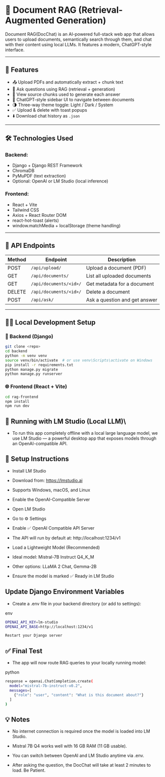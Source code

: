 # 📄 Document RAG (Retrieval-Augmented Generation)

Document RAG(DocChat) is an AI-powered full-stack web app that allows users to upload documents, semantically search through them, and chat with their content using local LLMs. It features a modern, ChatGPT-style interface.

---

## 🚀 Features

- 📤 Upload PDFs and automatically extract + chunk text
- 🧠 Ask questions using RAG (retrieval + generation)
- 🧾 View source chunks used to generate each answer
- 🧭 ChatGPT-style sidebar UI to navigate between documents
- 🌗 Three-way theme toggle: Light / Dark / System
- ✅ Upload & delete with toast popups
- ⬇️ Download chat history as `.json`

---

## 🛠️ Technologies Used

### Backend:
- Django + Django REST Framework
- ChromaDB
- PyMuPDF (text extraction)
- Optional: OpenAI or LM Studio (local inference)

### Frontend:
- React + Vite
- Tailwind CSS
- Axios + React Router DOM
- react-hot-toast (alerts)
- window.matchMedia + localStorage (theme handling)

---

## 📡 API Endpoints

| Method | Endpoint                  | Description                     |
|--------|---------------------------|---------------------------------|
| POST   | `/api/upload/`            | Upload a document (PDF)        |
| GET    | `/api/documents/`         | List all uploaded documents     |
| GET    | `/api/documents/<id>/`    | Get metadata for a document     |
| DELETE | `/api/documents/<id>/`    | Delete a document               |
| POST   | `/api/ask/`               | Ask a question and get answer   |

---

## 🧑‍💻 Local Development Setup


### 🔧 Backend (Django)
```bash
git clone <repo>
cd backend
python -m venv venv
source venv/bin/activate  # or use venv\Scripts\activate on Windows
pip install -r requirements.txt
python manage.py migrate
python manage.py runserver 
```
### 🌐 Frontend (React + Vite)
```bash
cd rag-frontend
npm install
npm run dev
```


## 🧠 Running with LM Studio (Local LLM)\

- To run this app completely offline with a local large language model, we use LM Studio — a powerful desktop app that exposes models through an OpenAI-compatible API.

## 🔧 Setup Instructions
- Install LM Studio

- Download from: https://lmstudio.ai

- Supports Windows, macOS, and Linux

- Enable the OpenAI-Compatible Server

- Open LM Studio

- Go to ⚙️ Settings

- Enable ✅ OpenAI Compatible API Server

- The API will run by default at: http://localhost:1234/v1

- Load a Lightweight Model (Recommended)

- Ideal model: Mistral-7B Instruct Q4_K_M

- Other options: LLaMA 2 Chat, Gemma-2B

- Ensure the model is marked ✅ Ready in LM Studio

## Update Django Environment Variables

-  Create a .env file in your backend directory (or add to settings):

env
```bash
OPENAI_API_KEY=lm-studio
OPENAI_API_BASE=http://localhost:1234/v1

Restart your Django server
```

## ✅ Final Test
- The app will now route RAG queries to your locally running model:


python
```bash
response = openai.ChatCompletion.create(
  model="mistral-7b-instruct-v0.2",
  messages=[
    {"role": "user", "content": "What is this document about?"}
  ]
)
```
## 💡 Notes

- No internet connection is required once the model is loaded into LM Studio.

- Mistral 7B Q4 works well with 16 GB RAM (11 GB usable).

- You can switch between OpenAI and LM Studio anytime via .env.
  
- After asking the question, the DocChat will take at least 2 minutes to load. Be Patient.

